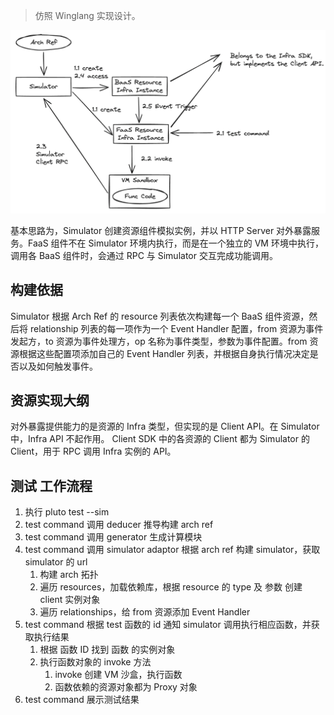 > 仿照 Winglang 实现设计。

![Simulator Design](../../../public/assets/simulator-design.png)

基本思路为，Simulator 创建资源组件模拟实例，并以 HTTP Server 对外暴露服务。FaaS 组件不在 Simulator 环境内执行，而是在一个独立的 VM 环境中执行，调用各 BaaS 组件时，会通过 RPC 与 Simulator 交互完成功能调用。

## 构建依据

Simulator 根据 Arch Ref 的 resource 列表依次构建每一个 BaaS 组件资源，然后将 relationship 列表的每一项作为一个 Event Handler 配置，from 资源为事件发起方，to 资源为事件处理方，op 名称为事件类型，参数为事件配置。from 资源根据这些配置项添加自己的 Event Handler 列表，并根据自身执行情况决定是否以及如何触发事件。

## 资源实现大纲

对外暴露提供能力的是资源的 Infra 类型，但实现的是 Client API。在 Simulator 中，Infra API 不起作用。 Client SDK 中的各资源的 Client 都为 Simulator 的 Client，用于 RPC 调用 Infra 实例的 API。

## 测试 工作流程

1. 执行 pluto test --sim
2. test command 调用 deducer 推导构建 arch ref
3. test command 调用 generator 生成计算模块
4. test command 调用 simulator adaptor 根据 arch ref 构建 simulator，获取 simulator 的 url
   1. 构建 arch 拓扑
   2. 遍历 resources，加载依赖库，根据 resource 的 type 及 参数 创建 client 实例对象
   3. 遍历 relationships，给 from 资源添加 Event Handler
5. test command 根据 test 函数的 id 通知 simulator 调用执行相应函数，并获取执行结果
   1. 根据 函数 ID 找到 函数 的实例对象
   2. 执行函数对象的 invoke 方法
      1. invoke 创建 VM 沙盒，执行函数
      2. 函数依赖的资源对象都为 Proxy 对象
6. test command 展示测试结果
